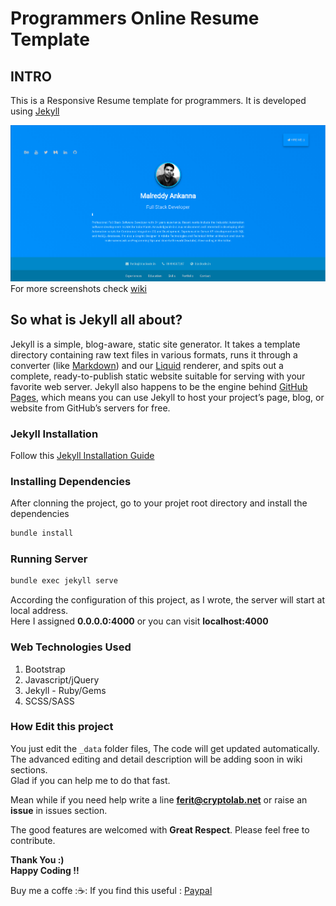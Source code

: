 # Programmers Online Resume Template
## INTRO
This is a Responsive Resume template for programmers. It is developed using [Jekyll](https://jekyllrb.com)

![main-screen-shot](screenshots/main.png)
For more screenshots check [wiki](https://github.com/blackode/online-resume/wiki)

## So what is Jekyll all about?
Jekyll is a simple, blog-aware, static site generator. It takes a template directory containing raw text files in various formats, runs it through a converter (like [Markdown](https://daringfireball.net/projects/markdown/)) and our [Liquid](https://shopify.github.io/liquid/) renderer, and spits out a complete, ready-to-publish static website suitable for serving with your favorite web server. Jekyll also happens to be the engine behind [GitHub Pages](pages.github.com), which means you can use Jekyll to host your project’s page, blog, or website from GitHub’s servers for free.

### Jekyll Installation 
Follow this [Jekyll Installation Guide](https://jekyllrb.com/docs/installation/)

### Installing Dependencies
After clonning the project, go to your projet root directory and install the dependencies
```js
bundle install
```
### Running Server
```js
bundle exec jekyll serve
```
According the configuration of this project, as I wrote, the server will start at local address.    
Here I assigned **0.0.0.0:4000** or you can visit **localhost:4000**

### Web Technologies Used
1. Bootstrap
2. Javascript/jQuery
3. Jekyll - Ruby/Gems
4. SCSS/SASS

### How Edit this project
You just edit the `_data` folder files, The code will get updated automatically.      
The advanced editing and detail description will be adding soon in wiki sections.      
Glad if you can help me to do that fast.    

Mean while if you need help write a line **ferit@cryptolab.net** or raise an **issue** in issues section.
 


The good features are welcomed with **Great Respect**. Please feel free to contribute.

**Thank You :)**         
**Happy Coding !!**

Buy me a coffe ::coffee:: If you find this useful : [Paypal](https://paypal.me/ankanna)
